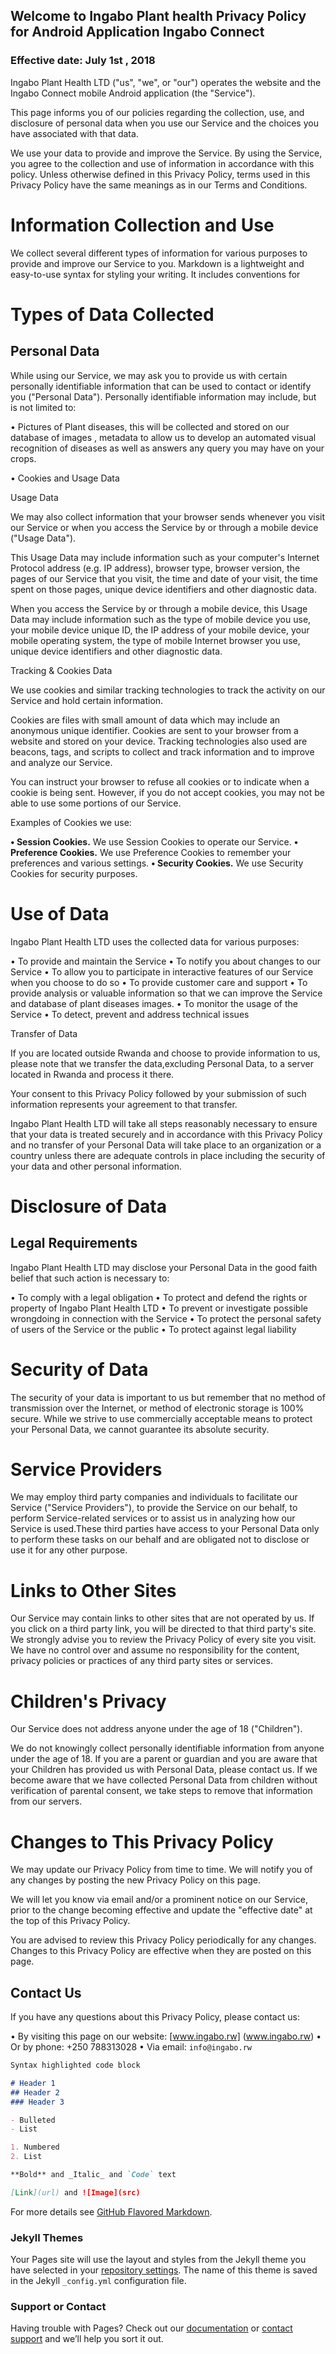 ## Welcome to Ingabo Plant health Privacy Policy for Android Application Ingabo Connect

### Effective date: July 1st , 2018

Ingabo Plant Health LTD ("us", "we", or "our") operates the website and the Ingabo Connect mobile Android application (the "Service").

This page informs you of our policies regarding the collection, use, and disclosure of personal data when you use our Service and the choices you have associated with that data.

We use your data to provide and improve the Service. By using the Service, you agree to the collection and use of information in accordance with this policy. Unless otherwise defined in this Privacy Policy, terms used in this Privacy Policy have the same meanings as in our Terms and Conditions.

# Information Collection and Use

We collect several different types of information for various purposes to provide and improve our Service to you.
Markdown is a lightweight and easy-to-use syntax for styling your writing. It includes conventions for

# Types of Data Collected

## Personal Data

While using our Service, we may ask you to provide us with certain personally identifiable information that can be used to contact or identify you ("Personal Data"). Personally identifiable information may include, but is not limited to:

• Pictures of Plant diseases, this will be collected and stored on our database of images , metadata to allow us to develop an automated visual recognition of diseases as well as answers any query you may have on your crops.

• Cookies and Usage Data

Usage Data

We may also collect information that your browser sends whenever you visit our Service or when you access the Service by or through a mobile device ("Usage Data").

This Usage Data may include information such as your computer's Internet Protocol address (e.g. IP address), browser type, browser version, the pages of our Service that you visit, the time and date of your visit, the time spent on those pages, unique device identifiers and other diagnostic data.

When you access the Service by or through a mobile device, this Usage Data may include information such as the type of mobile device you use, your mobile device unique ID, the IP address of your mobile device, your mobile operating system, the type of mobile Internet browser you use, unique device identifiers and other diagnostic data.

Tracking & Cookies Data

We use cookies and similar tracking technologies to track the activity on our Service and hold certain information.

Cookies are files with small amount of data which may include an anonymous unique identifier. Cookies are sent to your browser from a website and stored on your device. Tracking technologies also used are beacons, tags, and scripts to collect and track information and to improve and analyze our Service.

You can instruct your browser to refuse all cookies or to indicate when a cookie is being sent. However, if you do not accept cookies, you may not be able to use some portions of our Service.

Examples of Cookies we use:

**• Session Cookies.** We use Session Cookies to operate our Service.
**• Preference Cookies.** We use Preference Cookies to remember your preferences and various settings.
**• Security Cookies.** We use Security Cookies for security purposes.

# Use of Data

Ingabo Plant Health LTD uses the collected data for various purposes:

• To provide and maintain the Service
• To notify you about changes to our Service
• To allow you to participate in interactive features of our Service when you choose to do so
• To provide customer care and support
• To provide analysis or valuable information so that we can improve the Service and database of plant diseases images.
• To monitor the usage of the Service
• To detect, prevent and address technical issues

Transfer of Data

If you are located outside Rwanda and choose to provide information to us, please note that we transfer the data,excluding Personal Data, to a server located in Rwanda and process it there.

Your consent to this Privacy Policy followed by your submission of such information represents your agreement to that transfer.

Ingabo Plant Health LTD will take all steps reasonably necessary to ensure that your data is treated securely and in accordance with this Privacy Policy and no transfer of your Personal Data will take place to an organization or a country unless there are adequate controls in place including the security of your data and other personal information.

# Disclosure of Data

## Legal Requirements

Ingabo Plant Health LTD may disclose your Personal Data in the good faith belief that such action is necessary to:

• To comply with a legal obligation
• To protect and defend the rights or property of Ingabo Plant Health LTD
• To prevent or investigate possible wrongdoing in connection with the Service
• To protect the personal safety of users of the Service or the public
• To protect against legal liability

# Security of Data

The security of your data is important to us but remember that no method of transmission over the Internet, or method of electronic storage is 100% secure. While we strive to use commercially acceptable means to protect your Personal Data, we cannot guarantee its absolute security.

# Service Providers

We may employ third party companies and individuals to facilitate our Service ("Service Providers"), to provide the Service on our behalf, to perform Service-related services or to assist us in analyzing how our Service is used.These third parties have access to your Personal Data only to perform these tasks on our behalf and are obligated not to disclose or use it for any other purpose.

# Links to Other Sites

Our Service may contain links to other sites that are not operated by us. If you click on a third party link, you will be directed to that third party's site. We strongly advise you to review the Privacy Policy of every site you visit.
We have no control over and assume no responsibility for the content, privacy policies or practices of any third party sites or services.

# Children's Privacy

Our Service does not address anyone under the age of 18 ("Children").

We do not knowingly collect personally identifiable information from anyone under the age of 18. If you are a parent or guardian and you are aware that your Children has provided us with Personal Data, please contact us. If we become aware that we have collected Personal Data from children without verification of parental consent, we take steps to remove that information from our servers.

# Changes to This Privacy Policy

We may update our Privacy Policy from time to time. We will notify you of any changes by posting the new Privacy Policy on this page.

We will let you know via email and/or a prominent notice on our Service, prior to the change becoming effective and update the "effective date" at the top of this Privacy Policy.

You are advised to review this Privacy Policy periodically for any changes. Changes to this Privacy Policy are effective when they are posted on this page.

## Contact Us

If you have any questions about this Privacy Policy, please contact us:

• By visiting this page on our website: [www.ingabo.rw] (www.ingabo.rw)
• Or by phone: +250 788313028
• Via email: `info@ingabo.rw`

```markdown
Syntax highlighted code block

# Header 1
## Header 2
### Header 3

- Bulleted
- List

1. Numbered
2. List

**Bold** and _Italic_ and `Code` text

[Link](url) and ![Image](src)
```

For more details see [GitHub Flavored Markdown](https://guides.github.com/features/mastering-markdown/).

### Jekyll Themes

Your Pages site will use the layout and styles from the Jekyll theme you have selected in your [repository settings](https://github.com/mutabazigakuba/IPH-PRIVACY-POLICY/settings). The name of this theme is saved in the Jekyll `_config.yml` configuration file.

### Support or Contact

Having trouble with Pages? Check out our [documentation](https://help.github.com/categories/github-pages-basics/) or [contact support](https://github.com/contact) and we’ll help you sort it out.
